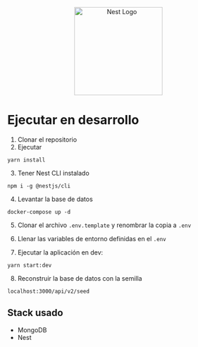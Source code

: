 <p align="center">
  <a href="http://nestjs.com/" target="blank"><img src="https://nestjs.com/img/logo-small.svg" width="200" alt="Nest Logo" /></a>
</p>

# Ejecutar en desarrollo

1. Clonar el repositorio
2. Ejecutar
```
yarn install
```
3. Tener Nest CLI instalado
```
npm i -g @nestjs/cli
```

4. Levantar la base de datos
```
docker-compose up -d
```
5. Clonar el archivo ```.env.template``` y renombrar la copia a ```.env```

6. Llenar las variables de entorno definidas en el ```.env```

7. Ejecutar la aplicación en dev:
```
yarn start:dev
```

8. Reconstruir la base de datos con la semilla
```
localhost:3000/api/v2/seed
```


## Stack usado
* MongoDB
* Nest 
